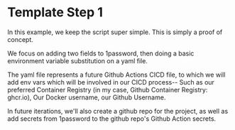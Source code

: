# Template Step 1

In this example, we keep the script super simple. This is simply a proof of concept.

We focus on adding two fields to 1password, then doing a basic environment variable substitution on a yaml file.

The yaml file represents a future Github Actions CICD file, to which we will add env vars which will be involved in our CICD process-- Such as our preferred Container Registry (in my case, Github Container Registry: ghcr.io), Our Docker username, our Github Username.

In future iterations, we'll also create a github repo for the project, as well as add secrets from 1password to the github repo's Github Action secrets.
